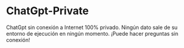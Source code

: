 # ChatGpt-Private
ChatGpt sin conexión a Internet 100% privado. 
Ningún dato sale de su entorno de ejecución en ningún momento. 
¡Puede hacer preguntas sin conexión!
